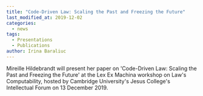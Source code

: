 ```yaml
---
title: "Code-Driven Law: Scaling the Past and Freezing the Future"
last_modified_at: 2019-12-02
categories:
  - news
tags:
  - Presentations
  - Publications
author: Irina Baraliuc
---
```


Mireille Hildebrandt will present her paper on 'Code-Driven Law: Scaling the Past and Freezing the Future' at the Lex Ex Machina workshop on Law's Computability, hosted by Cambridge University's Jesus College's Intellectual Forum on 13 December 2019.
